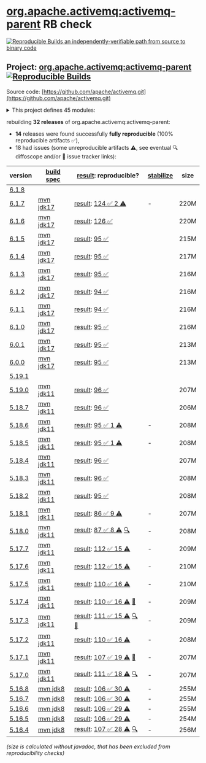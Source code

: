 [org.apache.activemq:activemq-parent](https://central.sonatype.com/artifact/org.apache.activemq/activemq-parent/versions) RB check
=======

[![Reproducible Builds](https://reproducible-builds.org/images/logos/rb.svg) an independently-verifiable path from source to binary code](https://reproducible-builds.org/)

## Project: [org.apache.activemq:activemq-parent](https://central.sonatype.com/artifact/org.apache.activemq/activemq-parent/versions) [![Reproducible Builds](https://img.shields.io/endpoint?url=https://raw.githubusercontent.com/jvm-repo-rebuild/reproducible-central/master/content/org/apache/activemq/badge.json)](https://github.com/jvm-repo-rebuild/reproducible-central/blob/master/content/org/apache/activemq/README.md)

Source code: [https://github.com/apache/activemq.git](https://github.com/apache/activemq.git)

<details><summary>This project defines 45 modules:</summary>

* [org.apache.activemq.tooling:activemq-joram-jms-tests](https://central.sonatype.com/artifact/org.apache.activemq.tooling/activemq-joram-jms-tests/overview)
* [org.apache.activemq.tooling:activemq-junit](https://central.sonatype.com/artifact/org.apache.activemq.tooling/activemq-junit/overview)
* [org.apache.activemq.tooling:activemq-maven-plugin](https://central.sonatype.com/artifact/org.apache.activemq.tooling/activemq-maven-plugin/overview)
* [org.apache.activemq.tooling:activemq-memtest-maven-plugin](https://central.sonatype.com/artifact/org.apache.activemq.tooling/activemq-memtest-maven-plugin/overview)
* [org.apache.activemq.tooling:activemq-perf-maven-plugin](https://central.sonatype.com/artifact/org.apache.activemq.tooling/activemq-perf-maven-plugin/overview)
* [org.apache.activemq.tooling:activemq-tooling](https://central.sonatype.com/artifact/org.apache.activemq.tooling/activemq-tooling/overview)
* [org.apache.activemq:activemq-all](https://central.sonatype.com/artifact/org.apache.activemq/activemq-all/overview)
* [org.apache.activemq:activemq-amqp](https://central.sonatype.com/artifact/org.apache.activemq/activemq-amqp/overview)
* [org.apache.activemq:activemq-blueprint](https://central.sonatype.com/artifact/org.apache.activemq/activemq-blueprint/overview)
* [org.apache.activemq:activemq-bom](https://central.sonatype.com/artifact/org.apache.activemq/activemq-bom/overview)
* [org.apache.activemq:activemq-broker](https://central.sonatype.com/artifact/org.apache.activemq/activemq-broker/overview)
* [org.apache.activemq:activemq-camel](https://central.sonatype.com/artifact/org.apache.activemq/activemq-camel/overview)
* [org.apache.activemq:activemq-cf](https://central.sonatype.com/artifact/org.apache.activemq/activemq-cf/overview)
* [org.apache.activemq:activemq-client](https://central.sonatype.com/artifact/org.apache.activemq/activemq-client/overview)
* [org.apache.activemq:activemq-client-jakarta](https://central.sonatype.com/artifact/org.apache.activemq/activemq-client-jakarta/overview)
* [org.apache.activemq:activemq-console](https://central.sonatype.com/artifact/org.apache.activemq/activemq-console/overview)
* [org.apache.activemq:activemq-http](https://central.sonatype.com/artifact/org.apache.activemq/activemq-http/overview)
* [org.apache.activemq:activemq-itests-spring31](https://central.sonatype.com/artifact/org.apache.activemq/activemq-itests-spring31/overview)
* [org.apache.activemq:activemq-jaas](https://central.sonatype.com/artifact/org.apache.activemq/activemq-jaas/overview)
* [org.apache.activemq:activemq-jdbc-store](https://central.sonatype.com/artifact/org.apache.activemq/activemq-jdbc-store/overview)
* [org.apache.activemq:activemq-jms-pool](https://central.sonatype.com/artifact/org.apache.activemq/activemq-jms-pool/overview)
* [org.apache.activemq:activemq-kahadb-store](https://central.sonatype.com/artifact/org.apache.activemq/activemq-kahadb-store/overview)
* [org.apache.activemq:activemq-karaf](https://central.sonatype.com/artifact/org.apache.activemq/activemq-karaf/overview)
* [org.apache.activemq:activemq-karaf-itest](https://central.sonatype.com/artifact/org.apache.activemq/activemq-karaf-itest/overview)
* [org.apache.activemq:activemq-leveldb-store](https://central.sonatype.com/artifact/org.apache.activemq/activemq-leveldb-store/overview)
* [org.apache.activemq:activemq-log4j-appender](https://central.sonatype.com/artifact/org.apache.activemq/activemq-log4j-appender/overview)
* [org.apache.activemq:activemq-mqtt](https://central.sonatype.com/artifact/org.apache.activemq/activemq-mqtt/overview)
* [org.apache.activemq:activemq-openwire-generator](https://central.sonatype.com/artifact/org.apache.activemq/activemq-openwire-generator/overview)
* [org.apache.activemq:activemq-openwire-legacy](https://central.sonatype.com/artifact/org.apache.activemq/activemq-openwire-legacy/overview)
* [org.apache.activemq:activemq-osgi](https://central.sonatype.com/artifact/org.apache.activemq/activemq-osgi/overview)
* [org.apache.activemq:activemq-parent](https://central.sonatype.com/artifact/org.apache.activemq/activemq-parent/overview)
* [org.apache.activemq:activemq-partition](https://central.sonatype.com/artifact/org.apache.activemq/activemq-partition/overview)
* [org.apache.activemq:activemq-pool](https://central.sonatype.com/artifact/org.apache.activemq/activemq-pool/overview)
* [org.apache.activemq:activemq-ra](https://central.sonatype.com/artifact/org.apache.activemq/activemq-ra/overview)
* [org.apache.activemq:activemq-rar](https://central.sonatype.com/artifact/org.apache.activemq/activemq-rar/overview)
* [org.apache.activemq:activemq-run](https://central.sonatype.com/artifact/org.apache.activemq/activemq-run/overview)
* [org.apache.activemq:activemq-runtime-config](https://central.sonatype.com/artifact/org.apache.activemq/activemq-runtime-config/overview)
* [org.apache.activemq:activemq-shiro](https://central.sonatype.com/artifact/org.apache.activemq/activemq-shiro/overview)
* [org.apache.activemq:activemq-spring](https://central.sonatype.com/artifact/org.apache.activemq/activemq-spring/overview)
* [org.apache.activemq:activemq-stomp](https://central.sonatype.com/artifact/org.apache.activemq/activemq-stomp/overview)
* [org.apache.activemq:activemq-unit-tests](https://central.sonatype.com/artifact/org.apache.activemq/activemq-unit-tests/overview)
* [org.apache.activemq:activemq-web](https://central.sonatype.com/artifact/org.apache.activemq/activemq-web/overview)
* [org.apache.activemq:activemq-web-console](https://central.sonatype.com/artifact/org.apache.activemq/activemq-web-console/overview)
* [org.apache.activemq:activemq-web-demo](https://central.sonatype.com/artifact/org.apache.activemq/activemq-web-demo/overview)
* [org.apache.activemq:apache-activemq](https://central.sonatype.com/artifact/org.apache.activemq/apache-activemq/overview)
</details>

rebuilding **32 releases** of org.apache.activemq:activemq-parent:
- **14** releases were found successfully **fully reproducible** (100% reproducible artifacts :white_check_mark:),
- 18 had issues (some unreproducible artifacts :warning:, see eventual :mag: diffoscope and/or :memo: issue tracker links):

| version | [build spec](/BUILDSPEC.md) | [result](https://reproducible-builds.org/docs/jvm/): reproducible? | [stabilize](https://github.com/google/oss-rebuild/blob/main/cmd/stabilize/README.md) | size |
| -- | --------- | ------ | ------ | -- |
| [6.1.8](https://central.sonatype.com/artifact/org.apache.activemq/activemq-parent/6.1.8/pom) | | | |
| [6.1.7](https://central.sonatype.com/artifact/org.apache.activemq/activemq-parent/6.1.7/pom) | [mvn jdk17](activemq-6.1.7.buildspec) | [result](activemq-parent-6.1.7.buildinfo): [124 :white_check_mark:  2 :warning:](activemq-parent-6.1.7.buildcompare) | - | 220M |
| [6.1.6](https://central.sonatype.com/artifact/org.apache.activemq/activemq-parent/6.1.6/pom) | [mvn jdk17](activemq-6.1.6.buildspec) | [result](activemq-parent-6.1.6.buildinfo): [126 :white_check_mark: ](activemq-parent-6.1.6.buildcompare) | | 220M |
| [6.1.5](https://central.sonatype.com/artifact/org.apache.activemq/activemq-parent/6.1.5/pom) | [mvn jdk17](activemq-6.1.5.buildspec) | [result](activemq-parent-6.1.5.buildinfo): [95 :white_check_mark: ](activemq-parent-6.1.5.buildcompare) | | 215M |
| [6.1.4](https://central.sonatype.com/artifact/org.apache.activemq/activemq-parent/6.1.4/pom) | [mvn jdk17](activemq-6.1.4.buildspec) | [result](activemq-parent-6.1.4.buildinfo): [95 :white_check_mark: ](activemq-parent-6.1.4.buildcompare) | | 217M |
| [6.1.3](https://central.sonatype.com/artifact/org.apache.activemq/activemq-parent/6.1.3/pom) | [mvn jdk17](activemq-6.1.3.buildspec) | [result](activemq-parent-6.1.3.buildinfo): [95 :white_check_mark: ](activemq-parent-6.1.3.buildcompare) | | 216M |
| [6.1.2](https://central.sonatype.com/artifact/org.apache.activemq/activemq-parent/6.1.2/pom) | [mvn jdk17](activemq-6.1.2.buildspec) | [result](activemq-parent-6.1.2.buildinfo): [94 :white_check_mark: ](activemq-parent-6.1.2.buildcompare) | | 216M |
| [6.1.1](https://central.sonatype.com/artifact/org.apache.activemq/activemq-parent/6.1.1/pom) | [mvn jdk17](activemq-6.1.1.buildspec) | [result](activemq-parent-6.1.1.buildinfo): [94 :white_check_mark: ](activemq-parent-6.1.1.buildcompare) | | 216M |
| [6.1.0](https://central.sonatype.com/artifact/org.apache.activemq/activemq-parent/6.1.0/pom) | [mvn jdk17](activemq-6.1.0.buildspec) | [result](activemq-parent-6.1.0.buildinfo): [95 :white_check_mark: ](activemq-parent-6.1.0.buildcompare) | | 216M |
| [6.0.1](https://central.sonatype.com/artifact/org.apache.activemq/activemq-parent/6.0.1/pom) | [mvn jdk17](activemq-6.0.1.buildspec) | [result](activemq-parent-6.0.1.buildinfo): [95 :white_check_mark: ](activemq-parent-6.0.1.buildcompare) | | 213M |
| [6.0.0](https://central.sonatype.com/artifact/org.apache.activemq/activemq-parent/6.0.0/pom) | [mvn jdk17](activemq-6.0.0.buildspec) | [result](activemq-parent-6.0.0.buildinfo): [95 :white_check_mark: ](activemq-parent-6.0.0.buildcompare) | | 213M |
| [5.19.1](https://central.sonatype.com/artifact/org.apache.activemq/activemq-parent/5.19.1/pom) | | | |
| [5.19.0](https://central.sonatype.com/artifact/org.apache.activemq/activemq-parent/5.19.0/pom) | [mvn jdk11](activemq-5.19.0.buildspec) | [result](activemq-parent-5.19.0.buildinfo): [96 :white_check_mark: ](activemq-parent-5.19.0.buildcompare) | | 207M |
| [5.18.7](https://central.sonatype.com/artifact/org.apache.activemq/activemq-parent/5.18.7/pom) | [mvn jdk11](activemq-5.18.7.buildspec) | [result](activemq-parent-5.18.7.buildinfo): [96 :white_check_mark: ](activemq-parent-5.18.7.buildcompare) | | 206M |
| [5.18.6](https://central.sonatype.com/artifact/org.apache.activemq/activemq-parent/5.18.6/pom) | [mvn jdk11](activemq-5.18.6.buildspec) | [result](activemq-parent-5.18.6.buildinfo): [95 :white_check_mark:  1 :warning:](activemq-parent-5.18.6.buildcompare) | - | 208M |
| [5.18.5](https://central.sonatype.com/artifact/org.apache.activemq/activemq-parent/5.18.5/pom) | [mvn jdk11](activemq-5.18.5.buildspec) | [result](activemq-parent-5.18.5.buildinfo): [95 :white_check_mark:  1 :warning:](activemq-parent-5.18.5.buildcompare) | - | 208M |
| [5.18.4](https://central.sonatype.com/artifact/org.apache.activemq/activemq-parent/5.18.4/pom) | [mvn jdk11](activemq-5.18.4.buildspec) | [result](activemq-parent-5.18.4.buildinfo): [96 :white_check_mark: ](activemq-parent-5.18.4.buildcompare) | | 207M |
| [5.18.3](https://central.sonatype.com/artifact/org.apache.activemq/activemq-parent/5.18.3/pom) | [mvn jdk11](activemq-5.18.3.buildspec) | [result](activemq-parent-5.18.3.buildinfo): [96 :white_check_mark: ](activemq-parent-5.18.3.buildcompare) | | 208M |
| [5.18.2](https://central.sonatype.com/artifact/org.apache.activemq/activemq-parent/5.18.2/pom) | [mvn jdk11](activemq-5.18.2.buildspec) | [result](activemq-parent-5.18.2.buildinfo): [95 :white_check_mark: ](activemq-parent-5.18.2.buildcompare) | | 208M |
| [5.18.1](https://central.sonatype.com/artifact/org.apache.activemq/activemq-parent/5.18.1/pom) | [mvn jdk11](activemq-5.18.1.buildspec) | [result](activemq-parent-5.18.1.buildinfo): [86 :white_check_mark:  9 :warning:](activemq-parent-5.18.1.buildcompare) | - | 207M |
| [5.18.0](https://central.sonatype.com/artifact/org.apache.activemq/activemq-parent/5.18.0/pom) | [mvn jdk11](activemq-5.18.0.buildspec) | [result](activemq-parent-5.18.0.buildinfo): [87 :white_check_mark:  8 :warning:](activemq-parent-5.18.0.buildcompare) [:mag:](activemq-parent-5.18.0.diffoscope) | - | 208M |
| [5.17.7](https://central.sonatype.com/artifact/org.apache.activemq/activemq-parent/5.17.7/pom) | [mvn jdk11](activemq-5.17.7.buildspec) | [result](activemq-parent-5.17.7.buildinfo): [112 :white_check_mark:  15 :warning:](activemq-parent-5.17.7.buildcompare) | - | 209M |
| [5.17.6](https://central.sonatype.com/artifact/org.apache.activemq/activemq-parent/5.17.6/pom) | [mvn jdk11](activemq-5.17.6.buildspec) | [result](activemq-parent-5.17.6.buildinfo): [112 :white_check_mark:  15 :warning:](activemq-parent-5.17.6.buildcompare) | - | 210M |
| [5.17.5](https://central.sonatype.com/artifact/org.apache.activemq/activemq-parent/5.17.5/pom) | [mvn jdk11](activemq-5.17.5.buildspec) | [result](activemq-parent-5.17.5.buildinfo): [110 :white_check_mark:  16 :warning:](activemq-parent-5.17.5.buildcompare) | - | 210M |
| [5.17.4](https://central.sonatype.com/artifact/org.apache.activemq/activemq-parent/5.17.4/pom) | [mvn jdk11](activemq-5.17.4.buildspec) | [result](activemq-parent-5.17.4.buildinfo): [110 :white_check_mark:  16 :warning:](activemq-parent-5.17.4.buildcompare) [:memo:](https://github.com/apache/activemq/pull/836) | - | 209M |
| [5.17.3](https://central.sonatype.com/artifact/org.apache.activemq/activemq-parent/5.17.3/pom) | [mvn jdk11](activemq-5.17.3.buildspec) | [result](activemq-parent-5.17.3.buildinfo): [111 :white_check_mark:  15 :warning:](activemq-parent-5.17.3.buildcompare) [:mag:](activemq-parent-5.17.3.diffoscope) [:memo:](https://github.com/apache/activemq/pull/836) | - | 209M |
| [5.17.2](https://central.sonatype.com/artifact/org.apache.activemq/activemq-parent/5.17.2/pom) | [mvn jdk11](activemq-5.17.2.buildspec) | [result](activemq-parent-5.17.2.buildinfo): [110 :white_check_mark:  16 :warning:](activemq-parent-5.17.2.buildcompare) | - | 208M |
| [5.17.1](https://central.sonatype.com/artifact/org.apache.activemq/activemq-parent/5.17.1/pom) | [mvn jdk11](activemq-5.17.1.buildspec) | [result](activemq-parent-5.17.1.buildinfo): [107 :white_check_mark:  19 :warning:](activemq-parent-5.17.1.buildcompare) [:memo:](https://github.com/apache/activemq/pull/836) | - | 207M |
| [5.17.0](https://central.sonatype.com/artifact/org.apache.activemq/activemq-parent/5.17.0/pom) | [mvn jdk11](activemq-5.17.0.buildspec) | [result](activemq-parent-5.17.0.buildinfo): [111 :white_check_mark:  18 :warning:](activemq-parent-5.17.0.buildcompare) [:mag:](activemq-parent-5.17.0.diffoscope) | - | 207M |
| [5.16.8](https://central.sonatype.com/artifact/org.apache.activemq/activemq-parent/5.16.8/pom) | [mvn jdk8](activemq-5.16.8.buildspec) | [result](activemq-parent-5.16.8.buildinfo): [106 :white_check_mark:  30 :warning:](activemq-parent-5.16.8.buildcompare) | - | 255M |
| [5.16.7](https://central.sonatype.com/artifact/org.apache.activemq/activemq-parent/5.16.7/pom) | [mvn jdk8](activemq-5.16.7.buildspec) | [result](activemq-parent-5.16.7.buildinfo): [106 :white_check_mark:  30 :warning:](activemq-parent-5.16.7.buildcompare) | - | 255M |
| [5.16.6](https://central.sonatype.com/artifact/org.apache.activemq/activemq-parent/5.16.6/pom) | [mvn jdk8](activemq-5.16.6.buildspec) | [result](activemq-parent-5.16.6.buildinfo): [106 :white_check_mark:  29 :warning:](activemq-parent-5.16.6.buildcompare) | - | 255M |
| [5.16.5](https://central.sonatype.com/artifact/org.apache.activemq/activemq-parent/5.16.5/pom) | [mvn jdk8](activemq-5.16.5.buildspec) | [result](activemq-parent-5.16.5.buildinfo): [106 :white_check_mark:  29 :warning:](activemq-parent-5.16.5.buildcompare) | - | 254M |
| [5.16.4](https://central.sonatype.com/artifact/org.apache.activemq/activemq-parent/5.16.4/pom) | [mvn jdk8](activemq-5.16.4.buildspec) | [result](activemq-parent-5.16.4.buildinfo): [107 :white_check_mark:  28 :warning:](activemq-parent-5.16.4.buildcompare) [:mag:](activemq-parent-5.16.4.diffoscope) | - | 256M |

<i>(size is calculated without javadoc, that has been excluded from reproducibility checks)</i>

